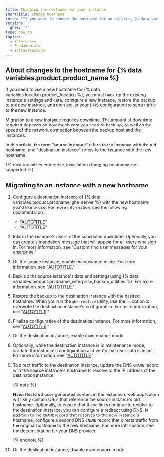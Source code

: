 ```yaml
---
title: Changing the hostname for your instance
shortTitle: Change hostname
intro: "If you want to change the hostname for an existing {% data variables.product.prodname_ghe_server %} instance, you must restore the settings and data to a new instance."
versions:
  ghes: '*'
type: how_to
topics:
  - Enterprise
  - Fundamentals
  - Infrastructure
---
```


## About changes to the hostname for {% data variables.product.product_name %}

If you need to use a new hostname for {% data variables.location.product_location %}, you must back up the existing instance's settings and data, configure a new instance, restore the backup to the new instance, and then adjust your DNS configuration to send traffic to the new instance.

Migration to a new instance requires downtime. The amount of downtime required depends on how much data you need to back up, as well as the speed of the network connection between the backup host and the instances.

In this article, the term "source instance" refers to the instance with the old hostname, and "destination instance" refers to the instance with the new hostname.

{% data reusables.enterprise_installation.changing-hostname-not-supported %}

## Migrating to an instance with a new hostname

1. Configure a destination instance of {% data variables.product.prodname_ghe_server %} with the new hostname you'd like to use. For more information, see the following documentation.

   * "[AUTOTITLE](/admin/installation/setting-up-a-github-enterprise-server-instance)"
   * "[AUTOTITLE](/admin/configuration/configuring-network-settings/configuring-the-hostname-for-your-instance)"
1. Inform the instance's users of the scheduled downtime. Optionally, you can create a mandatory message that will appear for all users who sign in. For more information, see "[Customizing user messages for your enterprise](/admin/managing-accounts-and-repositories/communicating-information-to-users-in-your-enterprise/customizing-user-messages-for-your-enterprise#creating-a-mandatory-message)."
1. On the source instance, enable maintenance mode. For more information, see "[AUTOTITLE](/admin/administering-your-instance/configuring-maintenance-mode/enabling-and-scheduling-maintenance-mode#enabling-maintenance-mode-immediately-or-scheduling-a-maintenance-window-for-a-later-time)."
1. Back up the source instance's data and settings using {% data variables.product.prodname_enterprise_backup_utilities %}. For more information, see "[AUTOTITLE](/admin/backing-up-and-restoring-your-instance/configuring-backups-on-your-instance)."
1. Restore the backup to the destination instance with the desired hostname. When you run the `ghe-restore` utility, use the `-c` option to overwrite the destination instance's configuration. For more information, see "[AUTOTITLE](/admin/backing-up-and-restoring-your-instance/configuring-backups-on-your-instance)."
1. Finalize configuration of the destination instance. For more information, see "[AUTOTITLE](/admin/configuration)."
1. On the destination instance, enable maintenance mode.
1. Optionally, while the destination instance is in maintenance mode, validate the instance's configuration and verify that user data is intact. For more information, see "[AUTOTITLE](/admin/administering-your-instance/configuring-maintenance-mode/enabling-and-scheduling-maintenance-mode#validating-changes-in-maintenance-mode-using-the-ip-exception-list)."
1. To direct traffic to the destination instance, update the DNS `CNAME` record with the source instance's hostname to resolve to the IP address of the destination instance.

   {% note %}

   **Note**: Restored user-generated content in the instance's web application will likely contain URLs that reference the source instance's old hostname. Optionally, to ensure that these links continue to resolve to the destination instance, you can configure a redirect using DNS. In addition to the `CNAME` record that resolves to the new instance's hostname, configure a second DNS `CNAME` record that directs traffic from the original hostname to the new hostname. For more information, see the documentation for your DNS provider.

   {% endnote %}
1. On the destination instance, disable maintenance mode.
